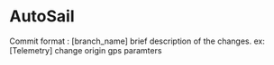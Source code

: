 # AutoSail

Commit format : [branch_name] brief description of the changes. 
  ex: [Telemetry] change origin gps paramters
